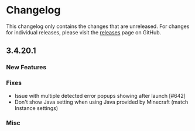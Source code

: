 # Changelog

This changelog only contains the changes that are unreleased. For changes for individual releases, please visit the
[releases](https://github.com/ATLauncher/ATLauncher/releases) page on GitHub.

## 3.4.20.1

### New Features

### Fixes
- Issue with multiple detected error popups showing after launch [#642]
- Don't show Java setting when using Java provided by Minecraft (match Instance settings)

### Misc
